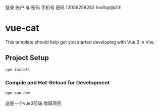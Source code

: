 登录 账户 与  密码
手机号	    密码
12056258282	hm#qd@23!



# vue-cat

This template should help get you started developing with Vue 3 in Vite.

## Project Setup

```sh
npm install
```

### Compile and Hot-Reload for Development

```sh
npm run dev
```
这是一个vue3前端 商城项目
